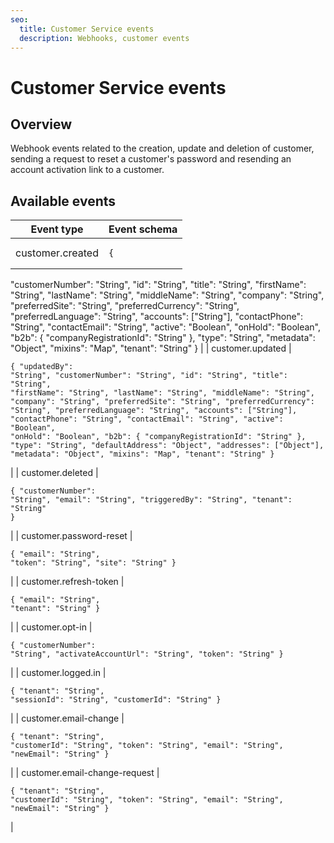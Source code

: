 ```yaml
---
seo:
  title: Customer Service events
  description: Webhooks, customer events
---
```


# Customer Service events

## Overview

Webhook events related to the creation, update and deletion of customer, sending a request to reset a customer's password and resending an account activation link to a customer.

## Available events

| Event type                    | Event schema                                                                                                                                                                                                                                                                                                                                                                                                                                                                                                                                                                                                                                                                                           |
| ----------------------------- | ------------------------------------------------------------------------------------------------------------------------------------------------------------------------------------------------------------------------------------------------------------------------------------------------------------------------------------------------------------------------------------------------------------------------------------------------------------------------------------------------------------------------------------------------------------------------------------------------------------------------------------------------------------------------------------------------------ |
| customer.created              | <pre class="language-json"><code class="lang-json">{
  "customerNumber": "String",
  "id": "String",
  "title": "String",
  "firstName": "String",
  "lastName": "String",
  "middleName": "String",
  "company": "String",
  "preferredSite": "String",
  "preferredCurrency": "String",
  "preferredLanguage": "String",
  "accounts": ["String"],
  "contactPhone": "String",
  "contactEmail": "String",
  "active": "Boolean",
  "onHold": "Boolean",
  "b2b": {
    "companyRegistrationId": "String"
  },
  "type": "String",
  "metadata": "Object",
  "mixins": "Map",
  "tenant": "String"
}
</code></pre>                                                                                   |
| customer.updated              | <pre class="language-json"><code class="lang-json">{
  "updatedBy": "String",
  "customerNumber": "String",
  "id": "String",
  "title": "String",
  "firstName": "String",
  "lastName": "String",
  "middleName": "String",
  "company": "String",
  "preferredSite": "String",
  "preferredCurrency": "String",
  "preferredLanguage": "String",
  "accounts": ["String"],
  "contactPhone": "String",
  "contactEmail": "String",
  "active": "Boolean",
  "onHold": "Boolean",
  "b2b": {
    "companyRegistrationId": "String"
  },
  "type": "String",
  "defaultAddress": "Object",
  "addresses": ["Object"],
  "metadata": "Object",
  "mixins": "Map",
  "tenant": "String"
}
</code></pre> |
| customer.deleted              | <pre class="language-json"><code class="lang-json">{
  "customerNumber": "String",
  "email": "String",
  "triggeredBy": "String",
  "tenant": "String"
}
</code></pre>                                                                                                                                                                                                                                                                                                                                                                                                                                                                                                                                |
| customer.password-reset       | <pre class="language-json"><code class="lang-json">{
  "email": "String",
  "token": "String",
  "site": "String"
}
</code></pre>                                                                                                                                                                                                                                                                                                                                                                                                                                                                                                                                                                      |
| customer.refresh-token        | <pre class="language-json"><code class="lang-json">{
  "email": "String",
  "tenant": "String"
}
</code></pre>                                                                                                                                                                                                                                                                                                                                                                                                                                                                                                                                                                                         |
| customer.opt-in               | <pre class="language-json"><code class="lang-json">{
  "customerNumber": "String",
  "activateAccountUrl": "String",
  "token": "String"
}
</code></pre>                                                                                                                                                                                                                                                                                                                                                                                                                                                                                                                                               |
| customer.logged.in            | <pre class="language-json"><code class="lang-json">{
  "tenant": "String",
  "sessionId": "String",
  "customerId": "String"
}
</code></pre>                                                                                                                                                                                                                                                                                                                                                                                                                                                                                                                                                           |
| customer.email-change         | <pre class="language-json"><code class="lang-json">{
  "tenant": "String",
  "customerId": "String",
  "token": "String",
  "email": "String",
  "newEmail": "String"
}
</code></pre>                                                                                                                                                                                                                                                                                                                                                                                                                                                                                                                  |
| customer.email-change-request | <pre class="language-json"><code class="lang-json">{
  "tenant": "String",
  "customerId": "String",
  "token": "String",
  "email": "String",
  "newEmail": "String"
}
</code></pre>                                                                                                                                                                                                                                                                                                                                                                                                                                                                                                                  |
